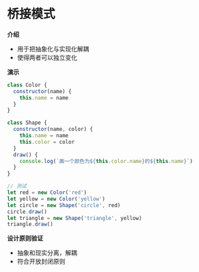 # 桥接模式

**介绍**

- 用于把抽象化与实现化解耦
- 使得两者可以独立变化



**演示**

```js
class Color {
  constructor(name) {
    this.name = name
  }
}

class Shape {
  constructor(name, color) {
    this.name = name
    this.color = color
  }
  draw() {
    console.log(`画一个颜色为${this.color.name}的${this.name}`)
  }
}

// 测试
let red = new Color('red')
let yellow = new Color('yellow')
let circle = new Shape('circle', red)
circle.draw()
let triangle = new Shape('triangle', yellow)
triangle.draw()
```



**设计原则验证**

- 抽象和现实分离，解耦
- 符合开放封闭原则

